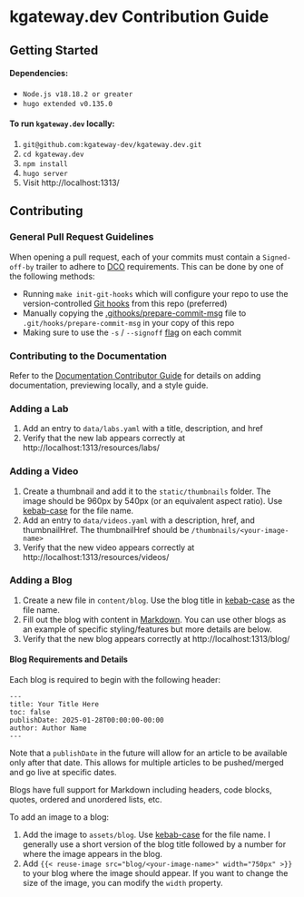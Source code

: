 # kgateway.dev Contribution Guide

## Getting Started

#### Dependencies:
* `Node.js v18.18.2 or greater`
* `hugo extended v0.135.0`

#### To run `kgateway.dev` locally:
1. `git@github.com:kgateway-dev/kgateway.dev.git`
2. `cd kgateway.dev`
3. `npm install`
4. `hugo server`
5. Visit http://localhost:1313/

## Contributing

### General Pull Request Guidelines
When opening a pull request, each of your commits must contain a `Signed-off-by` trailer to adhere to [DCO](https://developercertificate.org/) requirements. This can be done by one of the following methods:
- Running `make init-git-hooks` which will configure your repo to use the version-controlled [Git hooks](/.githooks) from this repo (preferred)
- Manually copying the [.githooks/prepare-commit-msg](/.githooks/prepare-commit-msg) file to `.git/hooks/prepare-commit-msg` in your copy of this repo
- Making sure to use the `-s` / `--signoff` [flag](https://git-scm.com/docs/git-commit#Documentation/git-commit.txt--s) on each commit

### Contributing to the Documentation

Refer to the [Documentation Contributor Guide](https://kgateway.dev/docs/reference/contribution/) for details on adding documentation, previewing locally, and a style guide.

### Adding a Lab
1. Add an entry to `data/labs.yaml` with a title, description, and href
2. Verify that the new lab appears correctly at http://localhost:1313/resources/labs/

### Adding a Video
1. Create a thumbnail and add it to the `static/thumbnails` folder. The image should be 960px by 540px (or an equivalent aspect ratio). Use [kebab-case](https://developer.mozilla.org/en-US/docs/Glossary/Kebab_case) for the file name.
2. Add an entry to `data/videos.yaml` with a description, href, and thumbnailHref. The thumbnailHref should be `/thumbnails/<your-image-name>`
3. Verify that the new video appears correctly at http://localhost:1313/resources/videos/

### Adding a Blog
1. Create a new file in `content/blog`. Use the blog title in [kebab-case](https://developer.mozilla.org/en-US/docs/Glossary/Kebab_case) as the file name.
2. Fill out the blog with content in [Markdown](https://www.markdownguide.org/tools/hugo/). You can use other blogs as an example of specific styling/features but more details are below.
3. Verify that the new blog appears correctly at http://localhost:1313/blog/

#### Blog Requirements and Details

Each blog is required to begin with the following header:
```
---
title: Your Title Here
toc: false
publishDate: 2025-01-28T00:00:00-00:00
author: Author Name
---
```

Note that a `publishDate` in the future will allow for an article to be available only after that date. This allows for multiple articles to be pushed/merged and go live at specific dates.

Blogs have full support for Markdown including headers, code blocks, quotes, ordered and unordered lists, etc. 

To add an image to a blog:
1. Add the image to `assets/blog`. Use [kebab-case](https://developer.mozilla.org/en-US/docs/Glossary/Kebab_case) for the file name. I generally use a short version of the blog title followed by a number for where the image appears in the blog.
2. Add `{{< reuse-image src="blog/<your-image-name>" width="750px" >}}` to your blog where the image should appear. If you want to change the size of the image, you can modify the `width` property.